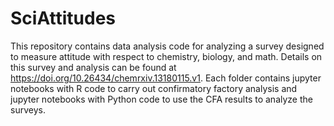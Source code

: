 # SciAttitudes
This repository contains data analysis code for analyzing a survey designed to measure attitude with respect to chemistry, biology, and math. Details on this survey and analysis can be found at https://doi.org/10.26434/chemrxiv.13180115.v1. Each folder contains jupyter notebooks with R code to carry out confirmatory factory analysis and jupyter notebooks with Python code to use the CFA results to analyze the surveys.
